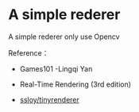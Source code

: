 # A simple rederer

A simple rederer only use Opencv

Reference：

* Games101 -Lingqi Yan

* Real-Time Rendering (3rd edition)

* [ssloy/tinyrenderer](https://github.com/ssloy/tinyrenderer.git)
